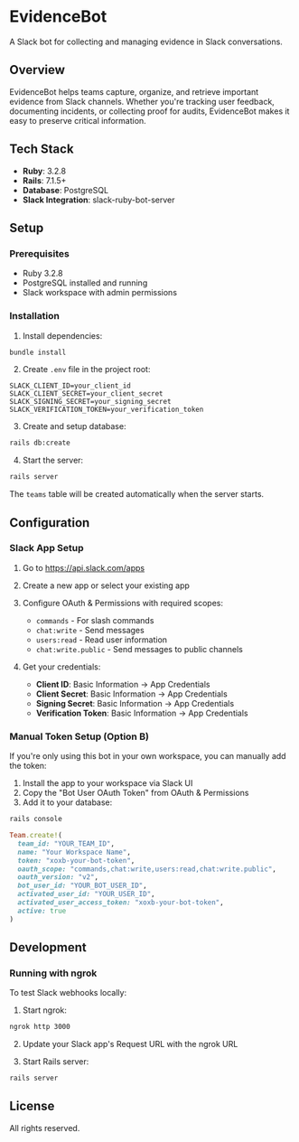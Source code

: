 # EvidenceBot

A Slack bot for collecting and managing evidence in Slack conversations.

## Overview

EvidenceBot helps teams capture, organize, and retrieve important evidence from Slack channels. Whether you're tracking user feedback, documenting incidents, or collecting proof for audits, EvidenceBot makes it easy to preserve critical information.

## Tech Stack

- **Ruby**: 3.2.8
- **Rails**: 7.1.5+
- **Database**: PostgreSQL
- **Slack Integration**: slack-ruby-bot-server

## Setup

### Prerequisites

- Ruby 3.2.8
- PostgreSQL installed and running
- Slack workspace with admin permissions

### Installation

1. Install dependencies:
```bash
bundle install
```

2. Create `.env` file in the project root:
```env
SLACK_CLIENT_ID=your_client_id
SLACK_CLIENT_SECRET=your_client_secret
SLACK_SIGNING_SECRET=your_signing_secret
SLACK_VERIFICATION_TOKEN=your_verification_token
```

3. Create and setup database:
```bash
rails db:create
```

4. Start the server:
```bash
rails server
```

The `teams` table will be created automatically when the server starts.

## Configuration

### Slack App Setup

1. Go to https://api.slack.com/apps
2. Create a new app or select your existing app
3. Configure OAuth & Permissions with required scopes:
   - `commands` - For slash commands
   - `chat:write` - Send messages
   - `users:read` - Read user information
   - `chat:write.public` - Send messages to public channels

4. Get your credentials:
   - **Client ID**: Basic Information → App Credentials
   - **Client Secret**: Basic Information → App Credentials
   - **Signing Secret**: Basic Information → App Credentials
   - **Verification Token**: Basic Information → App Credentials

### Manual Token Setup (Option B)

If you're only using this bot in your own workspace, you can manually add the token:

1. Install the app to your workspace via Slack UI
2. Copy the "Bot User OAuth Token" from OAuth & Permissions
3. Add it to your database:

```ruby
rails console

Team.create!(
  team_id: "YOUR_TEAM_ID",
  name: "Your Workspace Name",
  token: "xoxb-your-bot-token",
  oauth_scope: "commands,chat:write,users:read,chat:write.public",
  oauth_version: "v2",
  bot_user_id: "YOUR_BOT_USER_ID",
  activated_user_id: "YOUR_USER_ID",
  activated_user_access_token: "xoxb-your-bot-token",
  active: true
)
```

## Development

### Running with ngrok

To test Slack webhooks locally:

1. Start ngrok:
```bash
ngrok http 3000
```

2. Update your Slack app's Request URL with the ngrok URL

3. Start Rails server:
```bash
rails server
```

## License

All rights reserved.
